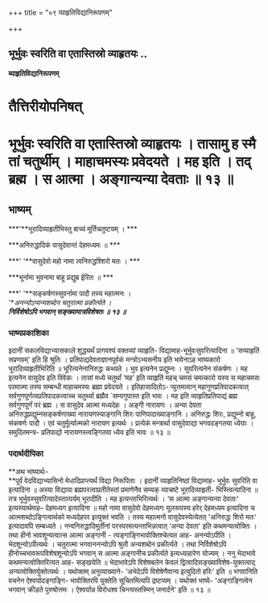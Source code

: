 +++
title = "०९ व्याहृतिविद्यानिरूपणम्"

+++


## भूर्भुवः स्वरिति वा एतास्तिस्रो व्याहृतयः ..

**ब्याहृतिविद्यानिरूपणम्**

# **तैत्तिरीयोपनिषत्**

# **भूर्भुवः स्वरिति वा एतास्तिस्रो व्याहृतयः । तासामु ह स्मै तां चतुर्थीम् । माहाचमस्यः प्रवेदयते । मह इति । तद् ब्रह्म । स आत्मा । अङ्गान्यन्या देवताः ॥ १३ ॥**

## **भाष्यम्**

***'**भूरादिव्याहृतीभिस्तु बाच्यं मूर्तिचतुष्टयम् । ***

***अनिरुद्धादिकं वासुदेवान्तं देहमध्यमः ॥ ***

***' '**वासुदेवो महो नामा त्वनिरुद्धश्शिरो मतः । ***

***भूर्नामा भुवनामा बाहू प्रद्युम्र ईरितः ॥ ***

***' '**सङ्कर्षणस्सुवर्नामा पादौ तस्य महात्मनः ।  
'**अनन्योऽप्यन्यशब्देन चतुरात्मा प्रकीर्त्यते ।  
**निर्विशेषोऽपि भगवान् सङ्ख्यामात्रविशेषतः ॥ १३ ॥***

### **भाष्यप्रकाशिका**

इदानीं सकलविद्याभ्यासकाले शुद्ध्यर्थं प्रागवश्यं वक्तव्यां व्याहृति- विद्यामाह-भूर्भुवःसुवरित्यादिना ॥ 'सव्याहृतिं सप्रणवम्' इति हि श्रुतिः । प्रतिपाद्यदेवताज्ञानपूर्वकं मन्त्रोऽभ्यसनीय इति भावेनाऽह भाष्यकारो भूरादिव्याहृतीभिरिति ॥ भूरित्यनेनानिरुद्धः कथ्यते । भुव इत्यनेन प्रद्युम्नः । सुवरित्यनेन संकर्षणः । मह इत्यनेन वासुदेव इति विवेकः । तासां मध्ये चतुर्थां ‘मह’ इति व्याहृतिं महच् चमसं चमत्कारो यस्य स महाचमसः परमात्मा तस्य सम्बन्धी माहाचमस्यः ब्रह्मा प्रवेदयते । इतिहासादितोऽ- प्युत्तमत्वान् महागुणप्रतिपादकत्वात् सर्वगुणपूर्णत्वप्रतिपादकत्वाच्च चतुर्थ्या ब्रह्मैव \`सम्यगुपास्त इति भावः । मह इति व्याहृतिप्रतिपाद्यं ब्रह्म सर्वगुणपूर्णं परं ब्रह्म । स वासुदेव आत्मा मध्यदेहः । अङ्गी नारायणः । अन्या देवता अनिरुद्धप्रद्युम्नसङ्कर्षणाख्या नारायणस्याङ्गानि शिरः पाणिपादाख्याङ्गानि । अनिरुद्धः शिरः, प्रद्युम्नो बाहू, संकषर्णः पादौ । एवं चतुर्मूर्त्यात्मको नारायण इत्यर्थः । प्रत्येकं मन्त्रार्था वासुदेवाद्या भगवदङ्गतया ध्येयाः । समुदितमन्त्र- प्रतिपाद्यो नारायणस्त्वङ्गितया ध्येय इति भावः ॥ १३ ॥

### **पदार्थदीपिका**

**अथ भाष्यार्थः-  
**पूर्वं वेदविद्याभ्यासिनो मेधादिप्राप्त्यर्थं विद्या निरूपिताः । इदानीं व्याहृतिनिष्ठां विद्यामाह- भूर्भुवः सुवरिति वा इत्यादिना ॥
अस्या विद्याया ब्रह्मपरत्वाप्रतीतेस्तां प्रमाणेनैव सम्यक् व्याचष्टे भूरादिव्याहृती- भिस्त्वित्यादिना ॥ तत्र भूर्भुवस्सुवरित्यादेस्तात्पर्यम् भूरादीति । मह इत्यन्ताभिरित्यर्थः । ‘स आत्मा अङ्गान्यन्या देवताः' इत्यस्यार्थमाह– देहमध्यग इत्यादिना ॥ महो नामा वासुदेवो देहमध्यगः मूलरूपस्य हरेर् देहमध्यम इत्यादिना च आत्मशब्दोऽङ्गित्वार्थको मध्यदेहपर इत्युक्तं भवति । तस्य महात्मनो वासुदेवस्येत्येतत् 'अनिरुद्धः शिरो मतः' इत्यादावपि सम्बध्यते । नन्वनिरुद्धादिमूर्तीनां परस्परमत्यन्ताभिन्नत्वात् ‘अन्या देवता' इति कथमन्यत्वोक्तिः । तथा हीनो भावशून्यत्वात्स आत्मा अङ्गानी - त्यङ्गाङ्गिभावोक्तिश्चेत्यत आह- अनन्योऽपीति । भेदशून्योऽपीत्यर्थः । चतुरात्मा भगवाननन्योऽपि श्रुतौ अन्यशब्देन प्रकीर्त्यते । तथा निर्विशेषोऽपि हीनोच्चभावरूपविशेषशून्योऽपि भगवान् स आत्मा अङ्गानीच प्रकीर्त्यते इत्यध्याहारेण योज्यम् । ननु भेदाभावे कथमन्यत्वोक्तिरित्यत आह- सङ्खयेति ॥ भेदाभावेऽपि विशेषबलेन केवलं द्वित्वादिसङ्ख्याविशेष-युक्तत्वाद् अन्यत्वोक्तिर्युक्तेत्यर्थः । यथोक्तम् अनुव्याख्याने- ‘अभेदेऽपि विशेषेणैवान्य इत्युदितो हरिः' इति ॥ भगवानिति वचनेन ऐश्वर्यादङ्गाङ्गि- भावोक्तिरपि युक्तेति सूचितमित्यपि द्रष्टव्यम् । यथोक्तं भाष्ये- 'अङ्गाङ्गित्वेन भगवान् क्रीडते पुरुषोत्तमः । ऐश्वर्यान्न विरोधश्व चिन्त्यस्तस्मिन् जनार्दने' इति ॥ १३ ॥


